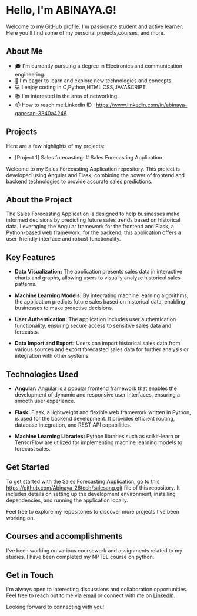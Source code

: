 # Hello, I'm ABINAYA.G!

Welcome to my GitHub profile. I'm passionate student and active learner. Here you'll find some of my personal projects,courses, and more.

## About Me

- 🎓 I'm currently pursuing a degree in Electronics and communication engineering.
- 🌱 I'm eager to learn and explore new technologies and concepts.
- 💻 I enjoy coding in C,Python,HTML,CSS,JAVASCRIPT.
- 📚 I'm interested in the area of networking.
- 📫 How to reach me:Linkedin ID : https://www.linkedin.com/in/abinaya-ganesan-3340a4246 .
  
## Projects

Here are a few highlights of my projects:

- [Project 1] Sales forecasting: # Sales Forecasting Application

Welcome to my Sales Forecasting Application repository. This project is developed using Angular and Flask, combining the power of frontend and backend technologies to provide accurate sales predictions.

## About the Project

The Sales Forecasting Application is designed to help businesses make informed decisions by predicting future sales trends based on historical data. Leveraging the Angular framework for the frontend and Flask, a Python-based web framework, for the backend, this application offers a user-friendly interface and robust functionality.

## Key Features

- **Data Visualization:** The application presents sales data in interactive charts and graphs, allowing users to visually analyze historical sales patterns.

- **Machine Learning Models:** By integrating machine learning algorithms, the application predicts future sales based on historical data, enabling businesses to make proactive decisions.

- **User Authentication:** The application includes user authentication functionality, ensuring secure access to sensitive sales data and forecasts.

- **Data Import and Export:** Users can import historical sales data from various sources and export forecasted sales data for further analysis or integration with other systems.

## Technologies Used

- **Angular:** Angular is a popular frontend framework that enables the development of dynamic and responsive user interfaces, ensuring a smooth user experience.
- **Flask:** Flask, a lightweight and flexible web framework written in Python, is used for the backend development. It provides efficient routing, database integration, and REST API capabilities.

- **Machine Learning Libraries:** Python libraries such as scikit-learn or TensorFlow are utilized for implementing machine learning models to forecast sales.
## Get Started

To get started with the Sales Forecasting Application, go to this  https://github.com/Abinaya-26tech/salesang.git file of this repository. It includes details on setting up the development environment, installing dependencies, and running the application locally.



Feel free to explore my repositories to discover more projects I've been working on.

## Courses and accomplishments

I've been working on various coursework and assignments related to my studies.
I have been completed my NPTEL course on python.



## Get in Touch

I'm always open to interesting discussions and collaboration opportunities. Feel free to reach out to me via [email](abinaya.gece2020@gmail.com) or connect with me on [LinkedIn](https://www.linkedin.com/in/abinaya-ganesan-3340a4246).

Looking forward to connecting with you!

